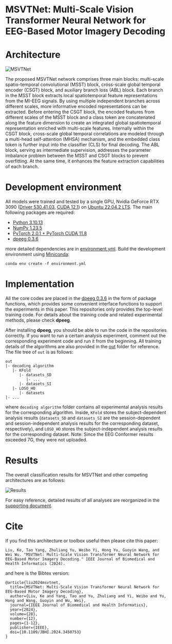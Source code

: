 # MSVTNet: Multi-Scale Vision Transformer Neural Network for EEG-Based Motor Imagery Decoding

# Architecture

![MSVTNet](MSVTNet_Arch.png)

The proposed MSVTNet network comprises three main blocks: multi-scale spatio-temporal convolutional (MSST) block, cross-scale global temporal 
encoder (CSGT) block, and auxiliary branch loss (ABL) block. Each branch in the MSST block extracts local spatiotemporal feature representations 
from the MI-EEG signals. By using multiple independent branches across different scales, more informative encoded representations can be 
extracted. Before entering the CSGT block, the encoded features from different scales of the MSST block and a class token are concatenated along 
the feature dimension to create an integrated global spatiotemporal representation enriched with multi-scale features. Internally within the CSGT 
block, cross-scale global temporal correlations are modeled through a multi-head self-attention (MHSA) mechanism, and the embedded class token is 
further input into the classifier (CLS) for final decoding. The ABL block, serving as intermediate supervision, addresses the parameter imbalance 
problem between the MSST and CSGT blocks to prevent overfitting. At the same time, it enhances the feature extraction capabilities of each branch.

# Development environment

All models were trained and tested by a single GPU, Nvidia GeForce RTX 3090 ([Driver 530.41.03](https://www.nvidia.com/Download/driverResults.aspx/200481/), [CUDA 12.1](https://developer.nvidia.com/cuda-12-1-0-download-archive)) on [Ubuntu 22.04.2 LTS](https://releases.ubuntu.com/jammy/).
The main following packages are required:

- [Python 3.10.13](https://www.python.org/downloads/release/python-31013/)
- [NumPy 1.23.5](https://numpy.org/doc/stable/release/1.23.5-notes.html)
- [PyTorch 2.0.1 + PyTorch CUDA 11.8](https://pytorch.org/get-started/previous-versions/#v201)
- [dpeeg 0.3.6](https://pypi.org/project/dpeeg/0.3.6/)

more detailed dependencies are in [environment.yml](https://github.com/SheepTAO/MSVTNet/tree/main/environment.yml). Build the development
environment using [Miniconda](https://docs.anaconda.com/free/miniconda/):

```shell
conda env create -f environment.yml
```

# Implementation

All the core codes are placed in the [dpeeg 0.3.6](https://github.com/SheepTAO/dpeeg/tree/6085816cbeca376d8d2f5c5b5d2d0b40cf757089) in the form 
of package functions, which provides some convenient interface functions to support the experiments in this paper. This repositories only 
provides the top-level training code. For details about the training code and related experimental methods, please check **dpeeg**.

After installing **dpeeg**, you should be able to run the code in the repositories correctly. If you want to run a certain analysis experiment, comment out the corresponding experiment code and run it from the beginning. All training details of the algorithms are also 
provided in the [out](https://github.com/SheepTAO/MSVTNet/tree/main/out) folder for reference. The file tree of `out` is as follows:

```Shell
out
|- decoding algorithm
   |- KFold
      |- datasets_SD
         |- ...
      |- datasets_SI
   |- LOSO_HO
      |- datasets
|- ...
```

where `decoding algorithm` folder contains all experimental analysis results for the corresponding algorithm. Inside, `KFold` stores the 
subject-dependent analysis results (`datasets_SD` and `datasets_SI` are the session-dependent and session-independent analysis results for the 
corresponding dataset, respectively), and `LOSO_HO` stores the subject-independent analysis results for the corresponding dataset. Note: Since the EEG Conformer results exceeded 7G, they were not uploaded.

# Results

The overall classification results for MSVTNet and other competing architectures are as follows:

![Results](MSVTNet_Results.png)

For easy reference, detailed results of all analyses are reorganized in the [supporting document](https://github.com/SheepTAO/MSVTNet/tree/main/Supplement_document_of_MSVTNet.pdf).

# Cite

If you find this architecture or toolbox useful then please cite this paper:

```
Liu, Ke, Tao Yang, Zhuliang Yu, Weibo Yi, Hong Yu, Guoyin Wang, and Wei Wu. "MSVTNet: Multi-Scale Vision Transformer Neural Network for EEG-Based Motor Imagery Decoding." IEEE Journal of Biomedical and Health Informatics (2024).
```

and here is the Bibtex version:

```
@article{liu2024msvtnet,
  title={MSVTNet: Multi-Scale Vision Transformer Neural Network for EEG-Based Motor Imagery Decoding},
  author={Liu, Ke and Yang, Tao and Yu, Zhuliang and Yi, Weibo and Yu, Hong and Wang, Guoyin and Wu, Wei},
  journal={IEEE Journal of Biomedical and Health Informatics},
  year={2024},
  volume={28},
  number={12},
  pages={1-12},
  publisher={IEEE},
  doi={10.1109/JBHI.2024.3450753}
}
```